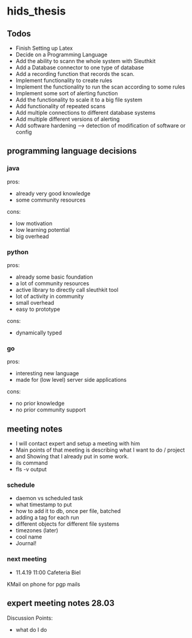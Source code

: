 # hids_thesis

## Todos

* Finish Setting up Latex
* Decide on a Programming Language
* Add the ability to scann the whole system with Sleuthkit
* Add a Database connector to one type of database
* Add a recording function that records the scan.
* Implement functionality to create rules
* Implement the functionality to run the scan according to some rules
* Implement some sort of alerting function
* Add the functionality to scale it to a big file system
* Add functionality of repeated scans
* Add multiple connections to different database systems
* Add multiple different versions of alerting
* Add software hardening --> detection of modification of software or config

## programming language decisions

### java

pros:

* already very good knowledge
* some community resources

cons:

* low motivation
* low learning potential
* big overhead

### python

pros:

* already some basic foundation
* a lot of community resources
* active library to directly call sleuthkit tool
* lot of activity in community
* small overhead
* easy to prototype

cons:

* dynamically typed

### go

pros:

* interesting new language
* made for (low level) server side applications

cons:

* no prior knowledge
* no prior community support

## meeting notes

* I will contact expert and setup a meeting with him
* Main points of that meeting is describing what I want to do / project
* and Showing that I already put in some work.
* ils command
* fls -v output

### schedule

* daemon vs scheduled task
* what timestamp to put
* how to add it to db, once per file, batched
* adding a tag for each run
* different objects for different file systems
* timezones (later)
* cool name
* Journal!

### next meeting

* 11.4.19 11:00 Cafeteria Biel

KMail on phone for pgp mails

## expert meeting notes 28.03

Discussion Points:

* what do I do
